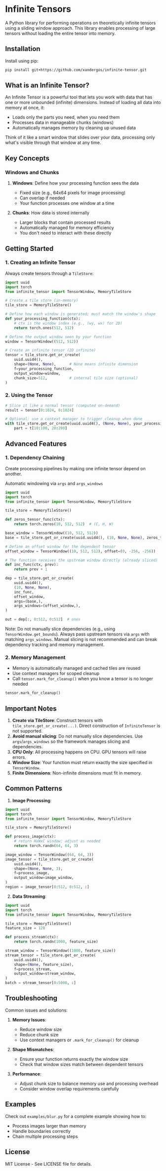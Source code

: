 # Infinite Tensors

A Python library for performing operations on theoretically infinite tensors using a sliding window approach. This library enables processing of large tensors without loading the entire tensor into memory.

## Installation

Install using pip:
```bash
pip install git+https://github.com/xandergos/infinite-tensor.git
```

## What is an Infinite Tensor?

An Infinite Tensor is a powerful tool that lets you work with data that has one or more unbounded (infinite) dimensions. Instead of loading all data into memory at once, it:
- Loads only the parts you need, when you need them
- Processes data in manageable chunks (windows)
- Automatically manages memory by cleaning up unused data

Think of it like a smart window that slides over your data, processing only what's visible through that window at any time.

## Key Concepts

### Windows and Chunks

1. **Windows**: Define how your processing function sees the data
   - Fixed size (e.g., 64x64 pixels for image processing)
   - Can overlap if needed
   - Your function processes one window at a time

2. **Chunks**: How data is stored internally
   - Larger blocks that contain processed results
   - Automatically managed for memory efficiency
   - You don't need to interact with these directly

## Getting Started

### 1. Creating an Infinite Tensor

Always create tensors through a `TileStore`:

```python
import uuid
import torch
from infinite_tensor import TensorWindow, MemoryTileStore

# Create a tile store (in-memory)
tile_store = MemoryTileStore()

# Define how each window is generated; must match the window's shape
def your_processing_function(ctx):
    # ctx is the window index (e.g., (wy, wx) for 2D)
    return torch.ones(512, 512)

# Define the output window seen by your function
window = TensorWindow((512, 512))

# Create an infinite tensor (2D infinite)
tensor = tile_store.get_or_create(
    uuid.uuid4(),
    shape=(None, None),      # None means infinite dimension
    f=your_processing_function,
    output_window=window,
    chunk_size=512,          # internal tile size (optional)
)
```

### 2. Using the Tensor

```python
# Slice it like a normal tensor (computed on-demand)
result = tensor[0:1024, 0:1024]

# Optional: use a context manager to trigger cleanup when done
with tile_store.get_or_create(uuid.uuid4(), (None, None), your_processing_function, window) as t:
    part = t[10:100, 20:200]
```

## Advanced Features

### 1. Dependency Chaining

Create processing pipelines by making one infinite tensor depend on another.

Automatic windowing via `args` and `args_windows`

```python
import uuid
import torch
from infinite_tensor import TensorWindow, MemoryTileStore

tile_store = MemoryTileStore()

def zeros_tensor_func(ctx):
    return torch.zeros(10, 512, 512)  # (C, H, W)

base_window = TensorWindow((10, 512, 512))
base = tile_store.get_or_create(uuid.uuid4(), (10, None, None), zeros_tensor_func, base_window)

# Define an offset window for the dependent tensor
offset_window = TensorWindow((10, 512, 512), offset=(0, -256, -256))

# The function receives the upstream window directly (already sliced)
def inc_func(ctx, prev):
    return prev + 1

dep = tile_store.get_or_create(
    uuid.uuid4(),
    (10, None, None),
    inc_func,
    offset_window,
    args=(base,),
    args_windows=(offset_window,),
)

out = dep[:, 0:512, 0:512]  # ones
```

Note: Do not manually slice dependencies (e.g., using `TensorWindow.get_bounds`). Always pass upstream tensors via `args` with matching `args_windows`. Manual slicing is not recommended and can break dependency tracking and memory management.

### 2. Memory Management

- Memory is automatically managed and cached tiles are reused
- Use context managers for scoped cleanup
- Call `tensor.mark_for_cleanup()` when you know a tensor is no longer needed

```python
tensor.mark_for_cleanup()
```

## Important Notes

1. **Create via TileStore**: Construct tensors with `tile_store.get_or_create(...)`. Direct construction of `InfiniteTensor` is not supported.
2. **Avoid manual slicing**: Do not manually slice dependencies. Use `args`/`args_windows` so the framework manages slicing and dependencies.
3. **CPU Only**: All processing happens on CPU. GPU tensors will raise errors.
4. **Window Size**: Your function must return exactly the size specified in `TensorWindow`.
5. **Finite Dimensions**: Non-infinite dimensions must fit in memory.

## Common Patterns

1. **Image Processing**:
```python
import uuid
import torch
from infinite_tensor import TensorWindow, MemoryTileStore

tile_store = MemoryTileStore()

def process_image(ctx):
    # return HxWxC window; adjust as needed
    return torch.randn(64, 64, 3)

image_window = TensorWindow((64, 64, 3))
image_tensor = tile_store.get_or_create(
    uuid.uuid4(),
    shape=(None, None, 3),
    f=process_image,
    output_window=image_window,
)
region = image_tensor[0:512, 0:512, :]
```

2. **Data Streaming**:
```python
import uuid
import torch
from infinite_tensor import TensorWindow, MemoryTileStore

tile_store = MemoryTileStore()
feature_size = 128

def process_stream(ctx):
    return torch.randn(1000, feature_size)

stream_window = TensorWindow((1000, feature_size))
stream_tensor = tile_store.get_or_create(
    uuid.uuid4(),
    shape=(None, feature_size),
    f=process_stream,
    output_window=stream_window,
)
batch = stream_tensor[0:5000, :]
```

## Troubleshooting

Common issues and solutions:

1. **Memory Issues**:
   - Reduce window size
   - Reduce chunk size
   - Use context managers or `.mark_for_cleanup()` for cleanup

2. **Shape Mismatches**:
   - Ensure your function returns exactly the window size
   - Check that window sizes match between dependent tensors

3. **Performance**:
   - Adjust chunk size to balance memory use and processing overhead
   - Consider window overlap requirements carefully

## Examples

Check out `examples/blur.py` for a complete example showing how to:
- Process images larger than memory
- Handle boundaries correctly
- Chain multiple processing steps

## License

MIT License - See LICENSE file for details.